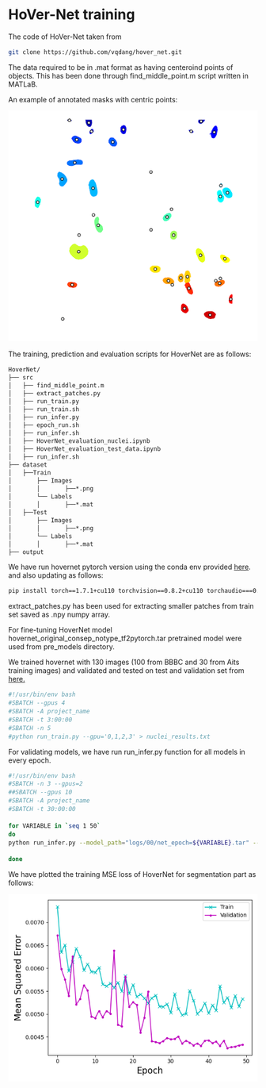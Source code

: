 # HoVer-Net training


The code of HoVer-Net taken from 

```bash
git clone https://github.com/vqdang/hover_net.git
```

The data required to be in .mat format as having centeroind points of objects. This has been done through find_middle_point.m script written in MATLaB.

An example of annotated masks with centric points:

![annotated](_static/img_center.png)


The training, prediction and evaluation scripts for HoverNet are as follows:


```plaintext
HoverNet/
├── src
│   ├── find_middle_point.m
│   ├── extract_patches.py
│   ├── run_train.py
│   ├── run_train.sh
│   ├── run_infer.py
│   ├── epoch_run.sh
│   ├── run_infer.sh
│   ├── HoverNet_evaluation_nuclei.ipynb
│   ├── HoverNet_evaluation_test_data.ipynb
│   ├── run_infer.sh
├── dataset
│   ├──Train
│       ├── Images
│       │       ├──*.png
│       └── Labels
│       │       ├──*.mat
│   ├──Test
│       ├── Images
│       │       ├──*.png
│       └── Labels
│       │       ├──*.mat
├── output
```

We have run hovernet pytorch version using the conda env provided [here](https://github.com/vqdang/hover_net.git). 
and also updating as follows:

```bash
pip install torch==1.7.1+cu110 torchvision==0.8.2+cu110 torchaudio===0.7.2 -f https://download.pytorch.org/whl/torch_stable.html

```

extract_patches.py has been used for extracting smaller patches from train set saved as .npy numpy array.

For fine-tuning HoverNet model hovernet_original_consep_notype_tf2pytorch.tar pretrained model were used from pre_models directory.

We trained hovernet with 130 images (100 from BBBC and 30 from Aits training images) and validated and tested on test and validation set from [here.](https://www.sciencedirect.com/science/article/pii/S2352340922009726)
 
```bash
#!/usr/bin/env bash
#SBATCH --gpus 4
#SBATCH -A project_name
#SBATCH -t 3:00:00
#SBATCH -n 5
#python run_train.py --gpu='0,1,2,3' > nuclei_results.txt
```



For validating models, we have run run_infer.py function for all models in every epoch.
```bash
#!/usr/bin/env bash
#SBATCH -n 3 --gpus=2
##SBATCH --gpus 10
#SBATCH -A project_name
#SBATCH -t 30:00:00

for VARIABLE in `seq 1 50`
do
python run_infer.py --model_path="logs/00/net_epoch=${VARIABLE}.tar" --model_mode='original' tile --input_dir='../dataset/Test/Images' --output_dir="output/${VARIABLE}"

done
```


We have plotted the training MSE loss of HoverNet for segmentation part as follows:

![MSE_loss](_static/MSE_HOverNEt.png)

